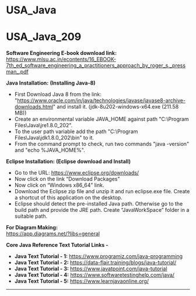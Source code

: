# USA_Java

# USA_Java_209

**Software Engineering E-book download link:**<br>
https://www.mlsu.ac.in/econtents/16_EBOOK-7th_ed_software_engineering_a_practitioners_approach_by_roger_s._pressman_.pdf

**Java Installation:**
__(Installing Java-8)__
* First Download Java 8 from the link: "https://www.oracle.com/in/java/technologies/javase/javase8-archive-downloads.html" and install it. (jdk-8u202-windows-x64.exe (211.58 MB))
* Create an environmental variable JAVA_HOME against path "C:\Program Files\Java\jre1.8.0_202".
* To the user path variable add the path "C:\Program Files\Java\jdk1.8.0_202\bin" to it.
* From the command prompt to check, run two commands "java -version" and "echo %JAVA_HOME%".

**Eclipse Installation:**
__(Eclipse download and Install)__
* Go to the URL: https://www.eclipse.org/downloads/
* Now click on the link “Download Packages”
* Now click on “Windows x86_64” link.
* Download the Eclipse zip file and unzip it and run eclipse.exe file. Create a shortcut of this application on the desktop.
* Eclipse should detect the pre-installed Java path. Otherwise go to the build path and provide the JRE path. Create “JavaWorkSpace” folder in a suitable path.

**For Diagram Making:**<br>
https://app.diagrams.net/?libs=general

**Core Java Reference Text Tutorial Links -**<br>
* **Java Text Tutorial - 1:** https://www.programiz.com/java-programming
* **Java Text Tutorial - 2:** https://data-flair.training/blogs/java-tutorial/
* **Java Text Tutorial - 3:** https://www.javatpoint.com/java-tutorial
* **Java Text Tutorial - 4:** https://www.softwaretestinghelp.com/java/
* **Java Text Tutorial - 5:** https://www.learnjavaonline.org/

<hr>
